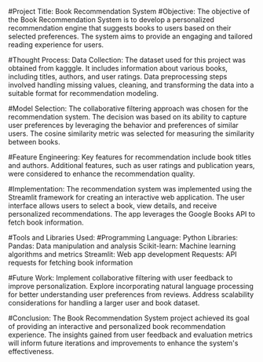#Project Title: Book Recommendation System
#Objective:
The objective of the Book Recommendation System is to develop a personalized recommendation engine that suggests books to users based on their selected preferences. The system aims to provide an engaging and tailored reading experience for users.

#Thought Process:
Data Collection:
The dataset used for this project was obtained from kagggle. It includes information about various books, including titles, authors, and user ratings. Data preprocessing steps involved handling missing values, cleaning, and transforming the data into a suitable format for recommendation modeling.

#Model Selection:
The collaborative filtering approach was chosen for the recommendation system. The decision was based on its ability to capture user preferences by leveraging the behavior and preferences of similar users. The cosine similarity metric was selected for measuring the similarity between books.

#Feature Engineering:
Key features for recommendation include book titles and authors. Additional features, such as user ratings and publication years, were considered to enhance the recommendation quality.

#Implementation:
The recommendation system was implemented using the Streamlit framework for creating an interactive web application. The user interface allows users to select a book, view details, and receive personalized recommendations. The app leverages the Google Books API to fetch book information.

#Tools and Libraries Used:
#Programming Language:
Python
Libraries:
Pandas: Data manipulation and analysis
Scikit-learn: Machine learning algorithms and metrics
Streamlit: Web app development
Requests: API requests for fetching book information

#Future Work:
Implement collaborative filtering with user feedback to improve personalization.
Explore incorporating natural language processing for better understanding user preferences from reviews.
Address scalability considerations for handling a larger user and book dataset.

#Conclusion:
The Book Recommendation System project achieved its goal of providing an interactive and personalized book recommendation experience. The insights gained from user feedback and evaluation metrics will inform future iterations and improvements to enhance the system's effectiveness.
